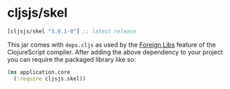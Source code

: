 # cljsjs/skel

[](dependency)
```clojure
[cljsjs/skel "3.0.1-0"] ;; latest release
```
[](/dependency)

This jar comes with `deps.cljs` as used by the [Foreign Libs][flibs] feature
of the ClojureScript compiler. After adding the above dependency to your project
you can require the packaged library like so:

```clojure
(ns application.core
  (:require cljsjs.skel))
```

[flibs]: https://github.com/clojure/clojurescript/wiki/Packaging-Foreign-Dependencies
